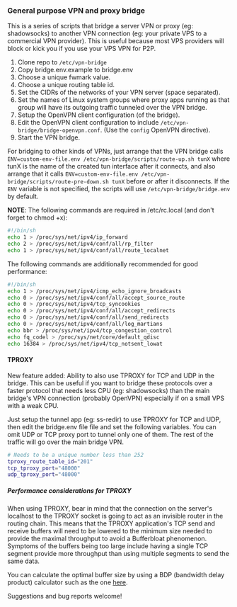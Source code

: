 ### General purpose VPN and proxy bridge

This is a series of scripts that bridge a server VPN or proxy (eg: shadowsocks) to 
another VPN connection (eg: your private VPS to a commercial VPN provider). This is 
useful because most VPS providers will block or kick you if you use your VPS VPN for P2P.

1. Clone repo to `/etc/vpn-bridge`
2. Copy bridge.env.example to bridge.env
3. Choose a unique fwmark value.
4. Choose a unique routing table id.
5. Set the CIDRs of the networks of your VPN server (space separated).
6. Set the names of Linux system groups where proxy apps running as that group 
   will have its outgoing traffic tunneled over the VPN bridge.
7. Setup the OpenVPN client configuration (of the bridge).
8. Edit the OpenVPN client configuration to include `/etc/vpn-bridge/bridge-openvpn.conf`.
   (Use the `config` OpenVPN directive).
9. Start the VPN bridge.

For bridging to other kinds of VPNs, just arrange that the VPN bridge calls 
`ENV=custom-env-file.env /etc/vpn-bridge/scripts/route-up.sh tunX` where tunX is the name 
of the created tun interface after it connects, and also arrange that it calls
`ENV=custom-env-file.env /etc/vpn-bridge/scripts/route-pre-down.sh tunX` before or after
it disconnects. If the `ENV` variable is not specified, the scripts will use 
`/etc/vpn-bridge/bridge.env` by default.

**NOTE**: The following commands are required in /etc/rc.local (and don't forget to chmod +x):
```sh
#!/bin/sh
echo 1 > /proc/sys/net/ipv4/ip_forward
echo 2 > /proc/sys/net/ipv4/conf/all/rp_filter
echo 1 > /proc/sys/net/ipv4/conf/all/route_localnet
```

The following commands are additionally recommended for good performance:
```sh
#!/bin/sh
echo 1 > /proc/sys/net/ipv4/icmp_echo_ignore_broadcasts
echo 0 > /proc/sys/net/ipv4/conf/all/accept_source_route
echo 0 > /proc/sys/net/ipv4/tcp_syncookies
echo 0 > /proc/sys/net/ipv4/conf/all/accept_redirects
echo 0 > /proc/sys/net/ipv4/conf/all/send_redirects
echo 0 > /proc/sys/net/ipv4/conf/all/log_martians
echo bbr > /proc/sys/net/ipv4/tcp_congestion_control
echo fq_codel > /proc/sys/net/core/default_qdisc
echo 16384 > /proc/sys/net/ipv4/tcp_notsent_lowat
```

#### TPROXY

New feature added: Ability to also use TPROXY for TCP and UDP in the bridge. This can be useful
if you want to bridge these protocols over a faster protocol that needs less CPU (eg: shadowsocks)
than the main bridge's VPN connection (probably OpenVPN) especially if on a small VPS with a weak CPU.

Just setup the tunnel app (eg: ss-redir) to use TPROXY for TCP and UDP, then edit the bridge.env file
file and set the following variables. You can omit UDP or TCP proxy port to tunnel only one of them.
The rest of the traffic will go over the main bridge VPN.

```sh
# Needs to be a unique number less than 252
tproxy_route_table_id="201"
tcp_tproxy_port="48000"
udp_tproxy_port="48000"
```

##### Performance considerations for TPROXY

When using TPROXY, bear in mind that the connection on the server's localhost to the TPROXY
socket is going to act as an invisible router in the routing chain. This means that the TPROXY
application's TCP send and receive buffers will need to be lowered to the minimum size needed
to provide the maximal throughput to avoid a Bufferbloat phenomenon. Symptoms of the buffers
being too large include having a single TCP segment provide more throughput than using multiple 
segments to send the same data.

You can calculate the optimal buffer size by using a BDP (bandwidth delay product) calculator
such as the one [here](https://www.switch.ch/network/tools/tcp_throughput/).

Suggestions and bug reports welcome!
